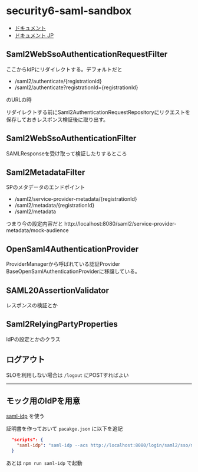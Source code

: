 # security6-saml-sandbox

- [ドキュメント](https://spring.pleiades.io/spring-security/reference/servlet/saml2/index.html)
- [ドキュメント JP](https://docs.spring.io/spring-security/reference/servlet/saml2/index.html)


## Saml2WebSsoAuthenticationRequestFilter

ここからIdPにリダイレクトする。デフォルトだと
- /saml2/authenticate/{registrationId}
- /saml2/authenticate?registrationId={registrationId}

のURLの時

リダイレクトする前にSaml2AuthenticationRequestRepositoryにリクエストを保存しておきレスポンス検証後に取り出す。

## Saml2WebSsoAuthenticationFilter

SAMLResponseを受け取って検証したりするところ


## Saml2MetadataFilter

SPのメタデータのエンドポイント

- /saml2/service-provider-metadata/{registrationId}
- /saml2/metadata/{registrationId}
- /saml2/metadata

つまり今の設定内容だと
http://localhost:8080/saml2/service-provider-metadata/mock-audience

## OpenSaml4AuthenticationProvider

ProviderManagerから呼ばれている認証Provider
BaseOpenSamlAuthenticationProviderに移譲している。

## SAML20AssertionValidator

レスポンスの検証とか


## Saml2RelyingPartyProperties

IdPの設定とかのクラス


## ログアウト

SLOを利用しない場合は `/logout` にPOSTすればよい

---

## モック用のIdPを用意

[saml-idp](https://github.com/mcguinness/saml-idp) を使う

証明書を作っておいて `pacakge.json` に以下を追記

```json
  "scripts": {
    "saml-idp": "saml-idp --acs http://localhost:8080/login/saml2/sso/mock-audience --aud http://localhost:8080/saml2/service-provider-metadata/mock-audience"
  }
```

あとは `npm run saml-idp` で起動



